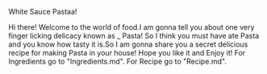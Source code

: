 White Sauce Pastaa!

Hi there! Welcome to the world of food.I am gonna tell you about one very finger licking delicacy known as _ Pasta! So I think you must have ate Pasta and you know how tasty it is.So I am gonna share you a secret delicious recipe for making Pasta in your house! Hope you like it and Enjoy it! For Ingredients go to "Ingredients.md". For Recipe go to "Recipe.md". 